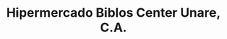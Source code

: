 ---
title: "Hipermercado Biblos Center Unare, C.A."
url: /ciudad-guayana-puerto-ordaz/hipermercado-biblos-center-unare-c-a/
shop: Supermarkt
---